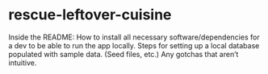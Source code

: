 # rescue-leftover-cuisine

Inside the README:
How to install all necessary software/dependencies for a dev to be able to run the app locally.
Steps for setting up a local database populated with sample data. (Seed files, etc.)
Any gotchas that aren’t intuitive.
